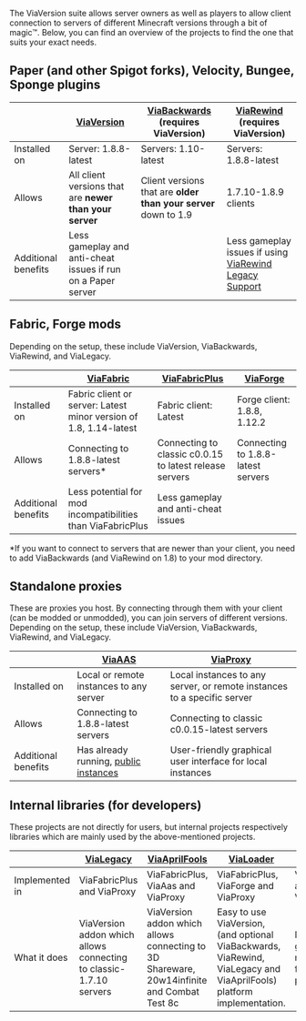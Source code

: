 The ViaVersion suite allows server owners as well as players to allow client connection to servers of different
Minecraft versions through a bit of magic:tm:. Below, you can find an overview of the projects to find the one that
suits your exact needs.

## Paper (and other Spigot forks), Velocity, Bungee, Sponge plugins

|                     | [ViaVersion](https://github.com/ViaVersion/ViaVersion)       | [ViaBackwards](https://github.com/ViaVersion/ViaBackwards) (requires ViaVersion) | [ViaRewind](https://github.com/ViaVersion/ViaRewind) (requires ViaVersion)                                       |
|---------------------|--------------------------------------------------------------|----------------------------------------------------------------------------------|------------------------------------------------------------------------------------------------------------------|
| Installed on        | Server: 1.8.8-latest                                         | Servers: 1.10-latest                                                             | Servers: 1.8.8-latest                                                                                            |
| Allows              | All client versions that are **newer than your server**      | Client versions that are **older than your server** down to 1.9                  | 1.7.10-1.8.9 clients                                                                                             |
| Additional benefits | Less gameplay and anti-cheat issues if run on a Paper server |                                                                                  | Less gameplay issues if using [ViaRewind Legacy Support](https://github.com/ViaVersion/ViaRewind-Legacy-Support) |

## Fabric, Forge mods

Depending on the setup, these include ViaVersion, ViaBackwards, ViaRewind, and ViaLegacy.

|                     | [ViaFabric](https://github.com/ViaVersion/ViaFabric)              | [ViaFabricPlus](https://github.com/ViaVersion/ViaFabricPlus) | [ViaForge](https://github.com/ViaVersion/ViaForge) |
|---------------------|-------------------------------------------------------------------|--------------------------------------------------------------|----------------------------------------------------|
| Installed on        | Fabric client or server: Latest minor version of 1.8, 1.14-latest | Fabric client: Latest                                        | Forge client: 1.8.8, 1.12.2                        |
| Allows              | Connecting to 1.8.8-latest servers*                               | Connecting to classic c0.0.15 to latest release servers      | Connecting to 1.8.8-latest servers                 |
| Additional benefits | Less potential for mod incompatibilities than ViaFabricPlus       | Less gameplay and anti-cheat issues                          |                                                    |

*If you want to connect to servers that are newer than your client, you need to add ViaBackwards (and ViaRewind on 1.8)
to your mod directory.

## Standalone proxies

These are proxies you host. By connecting through them with your client (can be modded or unmodded), you can join
servers of different versions. Depending on the setup, these include ViaVersion, ViaBackwards, ViaRewind, and ViaLegacy.

|                     | [ViaAAS](https://github.com/ViaVersion/VIAaaS)                                                              | [ViaProxy](https://github.com/ViaVersion/ViaProxy)                      |
|---------------------|-------------------------------------------------------------------------------------------------------------|-------------------------------------------------------------------------|
| Installed on        | Local or remote instances to any server                                                                     | Local instances to any server, or remote instances to a specific server |
| Allows              | Connecting to 1.8.8-latest servers                                                                          | Connecting to classic c0.0.15-latest servers                            |
| Additional benefits | Has already running, [public instances](https://github.com/ViaVersion/VIAaaS/wiki/List-of-Public-Instances) | User-friendly graphical user interface for local instances              |

## Internal libraries (for developers)

These projects are not directly for users, but internal projects respectively libraries which are mainly used by the above-mentioned projects.

|                | [ViaLegacy](https://github.com/ViaVersion/ViaLoader)               | [ViaAprilFools](https://github.com/ViaVersion/ViaAprilFools)                               | [ViaLoader](https://github.com/ViaVersion/ViaLoader)                                                                 | [Mappings](https://github.com/ViaVersion/Mappings)        |
|----------------|--------------------------------------------------------------------|--------------------------------------------------------------------------------------------|----------------------------------------------------------------------------------------------------------------------|-----------------------------------------------------------|
| Implemented in | ViaFabricPlus and ViaProxy                                         | ViaFabricPlus, ViaAas and ViaProxy                                                         | ViaFabricPlus, ViaForge and ViaProxy                                                                                 | ViaVersion and ViaBackwards                               |
| What it does   | ViaVersion addon which allows connecting to classic-1.7.10 servers | ViaVersion addon which allows connecting to 3D Shareware, 20w14infinite and Combat Test 8c | Easy to use ViaVersion, (and optional ViaBackwards, ViaRewind, ViaLegacy and ViaAprilFools) platform implementation. | Mapping generator and mapping files for the Via projects. |
 
